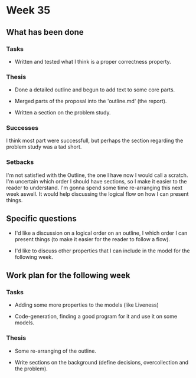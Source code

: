 # Week 35

## What has been done

### Tasks
* Written and tested what I think is a proper correctness property. 

### Thesis
* Done a detailed outline and begun to add text to some core parts. 

* Merged parts of the proposal into the 'outline.md' (the report).

* Written a section on the problem study. 

### Successes

I think most part were successfull, but perhaps the section regarding the problem study was a tad short.

### Setbacks

I'm not satisfied with the Outline, the one I have now I would call a scratch. I'm uncertain which order I should have sections, so I make it easier to the reader to understand. I'm gonna spend some time re-arranging this next week aswell. It would help discussing the logical flow on how I can present things. 

## Specific questions

* I'd like a discussion on a logical order on an outline, I which order I can present things (to make it easier for the reader to follow a flow). 

* I'd like to discuss other properties that I can include in the model for the following week.

## Work plan for the following week

### Tasks

* Adding some more properties to the models (like Liveness)

* Code-generation, finding a good program for it and use it on some models.

### Thesis

* Some re-arranging of the outline. 

* Write sections on the background (define decisions, overcollection and the problem).
